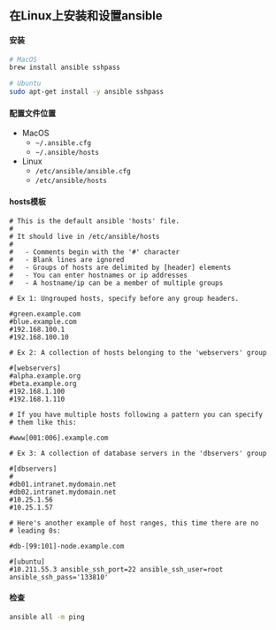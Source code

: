 ## 在Linux上安装和设置ansible

#### 安装

```bash
# MacOS
brew install ansible sshpass

# Ubuntu
sudo apt-get install -y ansible sshpass
```

#### 配置文件位置

* MacOS
    * `~/.ansible.cfg`
    * `~/.ansible/hosts`
* Linux
    * `/etc/ansible/ansible.cfg`
    * `/etc/ansible/hosts`

#### hosts模板

```text
# This is the default ansible 'hosts' file.
#
# It should live in /etc/ansible/hosts
#
#   - Comments begin with the '#' character
#   - Blank lines are ignored
#   - Groups of hosts are delimited by [header] elements
#   - You can enter hostnames or ip addresses
#   - A hostname/ip can be a member of multiple groups

# Ex 1: Ungrouped hosts, specify before any group headers.

#green.example.com
#blue.example.com
#192.168.100.1
#192.168.100.10

# Ex 2: A collection of hosts belonging to the 'webservers' group

#[webservers]
#alpha.example.org
#beta.example.org
#192.168.1.100
#192.168.1.110

# If you have multiple hosts following a pattern you can specify
# them like this:

#www[001:006].example.com

# Ex 3: A collection of database servers in the 'dbservers' group

#[dbservers]
#
#db01.intranet.mydomain.net
#db02.intranet.mydomain.net
#10.25.1.56
#10.25.1.57

# Here's another example of host ranges, this time there are no
# leading 0s:

#db-[99:101]-node.example.com

#[ubuntu]
#10.211.55.3 ansible_ssh_port=22 ansible_ssh_user=root ansible_ssh_pass='133810'
```

#### 检查

```bash
ansible all -m ping
```